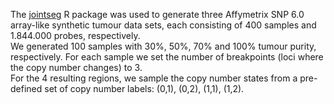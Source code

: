 The [jointseg](https://github.com/rforge/jointseg) R package  was used to generate three Affymetrix SNP 6.0 array-like synthetic tumour data sets, each consisting of 400 samples and 1.844.000 probes, respectively. <br/>
We generated 100 samples with 30%, 50%, 70% and 100% tumour purity, respectively. For each sample we set the number of breakpoints (loci where the copy number changes) to 3. <br/>
For the 4 resulting regions, we sample the copy number states from a pre-defined set of copy number labels: (0,1), (0,2), (1,1), (1,2).
